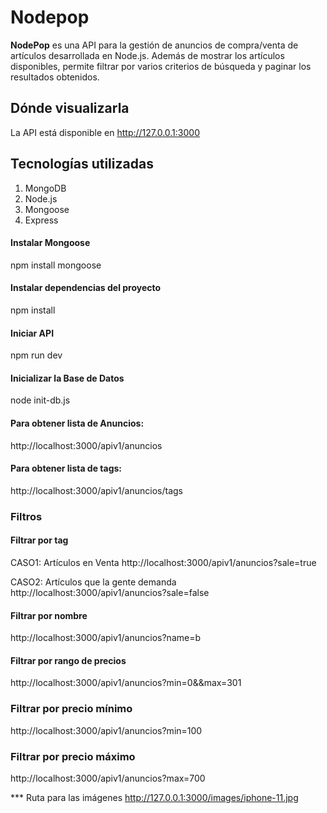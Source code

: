 # Nodepop
**NodePop** es una API para la gestión de anuncios de compra/venta de artículos desarrollada en Node.js. Además de mostrar los artículos disponibles, permite filtrar por varios criterios de búsqueda y paginar los resultados obtenidos.

## Dónde visualizarla

La API está disponible en 
http://127.0.0.1:3000

## Tecnologías utilizadas

   1. MongoDB
   2. Node.js
   3. Mongoose 
   4. Express


#### Instalar Mongoose
npm install mongoose

#### Instalar dependencias del proyecto
npm install

#### Iniciar API
npm run dev

#### Inicializar la Base de Datos
node init-db.js

#### Para obtener lista de Anuncios:
http://localhost:3000/apiv1/anuncios

#### Para obtener lista de tags:
http://localhost:3000/apiv1/anuncios/tags

### Filtros

#### Filtrar por tag

CASO1: Artículos en Venta
http://localhost:3000/apiv1/anuncios?sale=true

CASO2: Artículos que la gente demanda
http://localhost:3000/apiv1/anuncios?sale=false

#### Filtrar por nombre
http://localhost:3000/apiv1/anuncios?name=b

#### Filtrar por rango de precios
http://localhost:3000/apiv1/anuncios?min=0&&max=301

### Filtrar por precio mínimo
http://localhost:3000/apiv1/anuncios?min=100

### Filtrar por precio máximo
http://localhost:3000/apiv1/anuncios?max=700

*** Ruta para las imágenes
http://127.0.0.1:3000/images/iphone-11.jpg